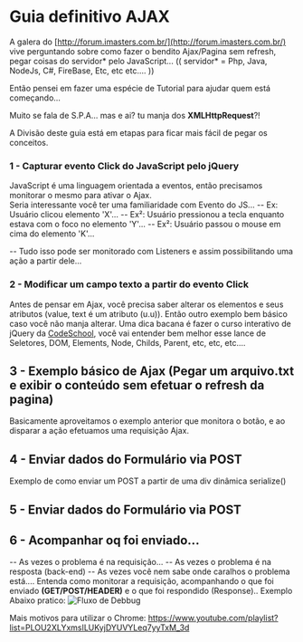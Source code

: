 # Guia definitivo AJAX  

A galera do [http://forum.imasters.com.br/](http://forum.imasters.com.br/) vive perguntando sobre como fazer o bendito Ajax/Pagina sem refresh, pegar coisas do servidor* pelo JavaScript...
(( servidor* = Php, Java, NodeJs, C#, FireBase, Etc, etc etc.... ))

Então pensei em fazer uma espécie de Tutorial para ajudar quem está começando...

Muito se fala de S.P.A... mas e ai? tu manja dos **XMLHttpRequest**?!

A Divisão deste guia está em etapas para ficar mais fácil de pegar os conceitos.

### 1 - Capturar evento Click do JavaScript pelo jQuery
	
JavaScript é uma linguagem orientada a eventos, então precisamos monitorar o mesmo para ativar o Ajax.  
Seria interessante você ter uma familiaridade com Evento do JS...
-- Ex: Usuário clicou elemento 'X'...
-- Ex²: Usuário pressionou a tecla enquanto estava com o foco no elemento 'Y'...
-- Ex²: Usuário passou o mouse em cima do elemento 'K'...
	 
-- Tudo isso pode ser monitorado com Listeners e assim possibilitando uma ação a partir dele...

### 2 - Modificar um campo texto a partir do evento Click
Antes de pensar em Ajax, você precisa saber alterar os elementos e seus atributos (value, text é um atributo (u.u)).
Então outro exemplo bem básico caso você não manja alterar.
Uma dica bacana é fazer o curso interativo de jQuery da  [CodeSchool](http://try.jquery.com/), você vai entender bem melhor esse lance de Seletores, DOM, Elements, Node, Childs, Parent, etc, etc, etc....

## 3 - Exemplo básico de Ajax (Pegar um arquivo.txt e exibir o conteúdo sem efetuar o refresh da pagina)
Basicamente aproveitamos o exemplo anterior que monitora o botão, e ao disparar a ação efetuamos uma requisição Ajax.
	
## 4 - Enviar dados do Formulário via POST 
Exemplo de como enviar um POST a partir de uma div dinâmica serialize()
	
## 5 - Enviar dados do Formulário via POST


## 6 - Acompanhar oq foi enviado...
-- As vezes o problema é na requisição...
-- As vezes o problema é na resposta (back-end)
-- As vezes você nem sabe onde caralhos o problema está....
Entenda como monitorar a requisição, acompanhando  o que foi enviado **(GET/POST/HEADER)** e o que foi respondido (Response)..
Exemplo Abaixo pratico:
	![Fluxo de Debbug](https://gabrieldarezzo.github.io/imasters/img/ajax_fluxo.png)
	
Mais motivos para utilizar o Chrome:
https://www.youtube.com/playlist?list=PLOU2XLYxmsILUKyjDYUVYLeq7yyTxM_3d